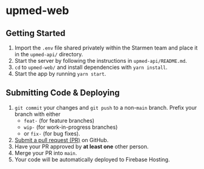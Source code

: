 # upmed-web

## Getting Started

1. Import the `.env` file shared privately within the Starmen team and place it
in the `upmed-api/` directory.
2. Start the server by following the instructions in `upmed-api/README.md`.
3. `cd` to `upmed-web/` and install dependencies with `yarn install`.
4. Start the app by running `yarn start`.

## Submitting Code & Deploying

1. `git commit` your changes and `git push` to a non-`main` branch. Prefix your branch with either
    - `feat-` (for feature branches)
    - `wip-` (for work-in-progress branches)
    - or `fix-` (for bug fixes).
2. [Submit a pull request (PR)](https://github.com/anthonykrivonos/4156-Starmen) on GitHub.
3. Have your PR approved by **at least one** other person.
4. Merge your PR into `main`.
5. Your code will be automatically deployed to Firebase Hosting.

